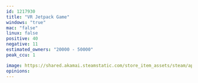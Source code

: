 ```yaml
---
id: 1217930
title: "VR Jetpack Game"
windows: "true"
mac: "false"
linux: false
positive: 40
negative: 11
estimated_owners: "20000 - 50000"
peak_ccu: 1

image: https://shared.akamai.steamstatic.com/store_item_assets/steam/apps/1217930/header.jpg?t=1641764423
opinions:
---
```

